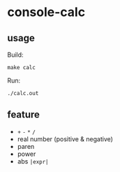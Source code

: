 # console-calc

## usage

Build:

```shell
make calc
```

Run:

```shell
./calc.out
```

## feature

* `+` `-` `*` `/`
* real number (positive & negative)
* paren
* power
* abs `|expr|`